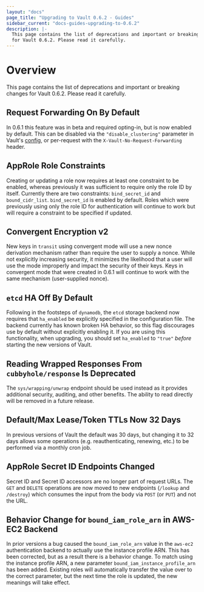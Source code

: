 ```yaml
---
layout: "docs"
page_title: "Upgrading to Vault 0.6.2 - Guides"
sidebar_current: "docs-guides-upgrading-to-0.6.2"
description: |-
  This page contains the list of deprecations and important or breaking changes
  for Vault 0.6.2. Please read it carefully.
---
```


# Overview

This page contains the list of deprecations and important or breaking changes
for Vault 0.6.2. Please read it carefully.

## Request Forwarding On By Default

In 0.6.1 this feature was in beta and required opting-in, but is now enabled by
default. This can be disabled via the `"disable_clustering"` parameter in
Vault's [config](/docs/configuration/index.html), or
per-request with the `X-Vault-No-Request-Forwarding` header.

## AppRole Role Constraints

Creating or updating a role now requires at least one constraint to be enabled,
whereas previously it was sufficient to require only the role ID by itself.
Currently there are two constraints: `bind_secret_id` and `bound_cidr_list`.
`bind_secret_id` is enabled by default. Roles which were previously using only
the role ID for authentication will continue to work but will require a
constraint to be specified if updated.

## Convergent Encryption v2

New keys in `transit` using convergent mode will use a new nonce derivation
mechanism rather than require the user to supply a nonce. While not explicitly
increasing security, it minimizes the likelihood that a user will use the mode
improperly and impact the security of their keys. Keys in convergent mode that
were created in 0.6.1 will continue to work with the same mechanism
(user-supplied nonce).

## `etcd` HA Off By Default

Following in the footsteps of `dynamodb`, the `etcd` storage backend now
requires that `ha_enabled` be explicitly specified in the configuration file.
The backend currently has known broken HA behavior, so this flag discourages
use by default without explicitly enabling it. If you are using this
functionality, when upgrading, you should set `ha_enabled` to `"true"` *before*
starting the new versions of Vault.

## Reading Wrapped Responses From `cubbyhole/response` Is Deprecated

The `sys/wrapping/unwrap` endpoint should be used instead as it provides
additional security, auditing, and other benefits. The ability to read directly
will be removed in a future release.

## Default/Max Lease/Token TTLs Now 32 Days

In previous versions of Vault the default was 30 days, but changing it to 32
days allows some operations (e.g. reauthenticating, renewing, etc.) to be
performed via a monthly cron job.

## AppRole Secret ID Endpoints Changed

Secret ID and Secret ID accessors are no longer part of request URLs. The `GET`
and `DELETE` operations are now moved to new endpoints (`/lookup` and
`/destroy`) which consumes the input from the body via `POST` (or `PUT`) and
not the URL.

## Behavior Change for `bound_iam_role_arn` in AWS-EC2 Backend

In prior versions a bug caused the `bound_iam_role_arn` value in the `aws-ec2`
authentication backend to actually use the instance profile ARN.  This has been
corrected, but as a result there is a behavior change. To match using the
instance profile ARN, a new parameter `bound_iam_instance_profile_arn` has been
added. Existing roles will automatically transfer the value over to the correct
parameter, but the next time the role is updated, the new meanings will take
effect.

